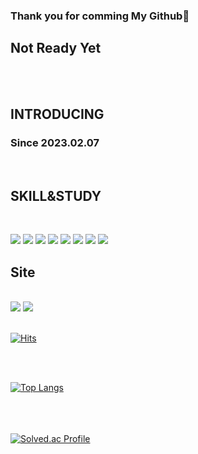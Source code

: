 ### Thank you for comming My Github👋

<h2>Not Ready Yet </h2>
<br>
<br>
<h2>INTRODUCING</h2>
<h3>Since 2023.02.07</h3>
<br>


<h2>SKILL&STUDY</h2><br>

 <img src="https://img.shields.io/badge/MySQL-FF880F?style=flat&logo=MySQL&logoColor=white"/>  <img src="https://img.shields.io/badge/Python-3776AB?style=flat&logo=Python&logoColor=white"/>  <img src="https://img.shields.io/badge/R-028CF0?style=flat&logo=R&logoColor=white"/>  <img src="https://img.shields.io/badge/tensorflow-FF6F00?style=flat&logo=tensorflow&logoColor=white"/>  <img src="https://img.shields.io/badge/opencv-5C3EE8?style=flat&logo=opencv&logoColor=white"/>  <img src="https://img.shields.io/badge/kaggle-20BEFF?style=flat&logo=kaggle&logoColor=white"/>  <img src="https://img.shields.io/badge/keras-D00000?style=flat&logo=keras&logoColor=white"/>  <img src="https://img.shields.io/badge/github-000000?style=flat&logo=github&logoColor=white"/>
<br>
<h2>Site</h2><br>
<a href="mailto:katohmik@gmail.com"><img src="https://img.shields.io/badge/Gmail-FF1E0D?style=flat-square&logo=Gmail&logoColor=white&link=mailto:katohmik@gmail.com"/></a>  <a href="https://www.notion.so/katohmik-a392ff701ae8499a939f5313f9e4c309" > <img src="https://img.shields.io/badge/notion-000000?style=flat&logo=notion&logoColor=white"/></a>
<br>
<br>


 
[![Hits](https://hits.seeyoufarm.com/api/count/incr/badge.svg?url=https%3A%2F%2Fgithub.com%2Fkatohmik%2Fmygithub&count_bg=%2379C83D&title_bg=%23555555&icon=&icon_color=%23E7E7E7&title=hits&edge_flat=false)](https://hits.seeyoufarm.com)

<br>
<br>



[![Top Langs](https://github-readme-stats.vercel.app/api/top-langs/?username=katohmik&layout=compact)](https://github.com/katohmik/github-readme-stats)
<br>
<br>
<br>
<br>

[![Solved.ac Profile](http://mazassumnida.wtf/api/generate_badge?boj=katohmik)](https://solved.ac/katohmik)<br/>
